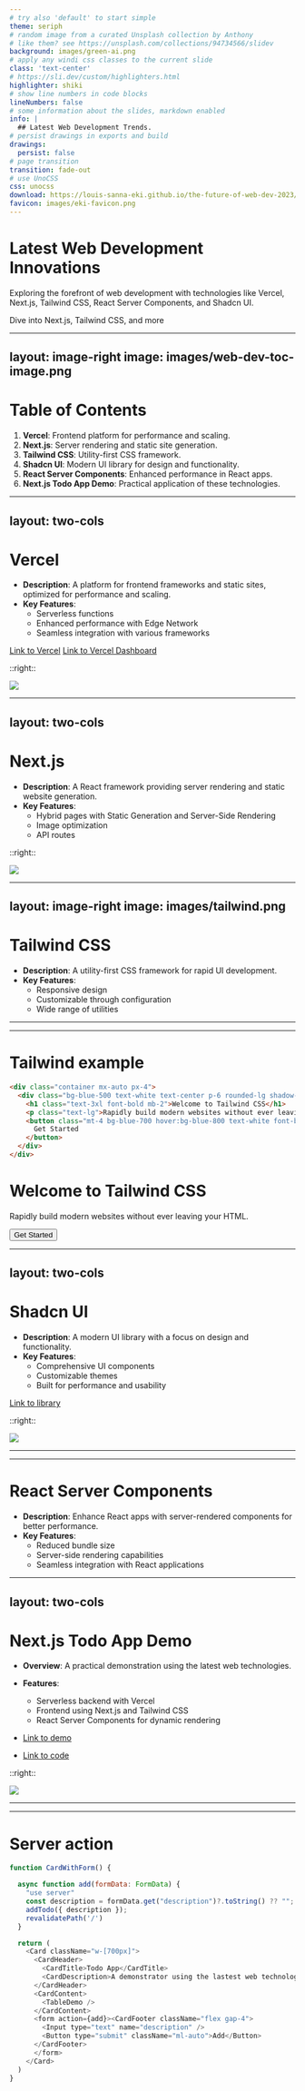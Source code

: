 ```yaml
---
# try also 'default' to start simple
theme: seriph
# random image from a curated Unsplash collection by Anthony
# like them? see https://unsplash.com/collections/94734566/slidev
background: images/green-ai.png
# apply any windi css classes to the current slide
class: 'text-center'
# https://sli.dev/custom/highlighters.html
highlighter: shiki
# show line numbers in code blocks
lineNumbers: false
# some information about the slides, markdown enabled
info: |
  ## Latest Web Development Trends.
# persist drawings in exports and build
drawings:
  persist: false
# page transition
transition: fade-out
# use UnoCSS
css: unocss
download: https://louis-sanna-eki.github.io/the-future-of-web-dev-2023/export/slides-export.pdf
favicon: images/eki-favicon.png
---
```


# Latest Web Development Innovations

Exploring the forefront of web development with technologies like Vercel, Next.js, Tailwind CSS, React Server Components, and Shadcn UI.

<div class="pt-12">
  <span @click="$slidev.nav.next" class="px-2 py-1 rounded cursor-pointer" hover="bg-white bg-opacity-10">
    Dive into Next.js, Tailwind CSS, and more <carbon:arrow-right class="inline"/>
  </span>
</div>

---
layout: image-right
image: images/web-dev-toc-image.png
---

# Table of Contents

1. **Vercel**: Frontend platform for performance and scaling.
2. **Next.js**: Server rendering and static site generation.
3. **Tailwind CSS**: Utility-first CSS framework.
5. **Shadcn UI**: Modern UI library for design and functionality.
4. **React Server Components**: Enhanced performance in React apps.
6. **Next.js Todo App Demo**: Practical application of these technologies.

---
layout: two-cols
---

# Vercel

- **Description**: A platform for frontend frameworks and static sites, optimized for performance and scaling.
- **Key Features**: 
  - Serverless functions
  - Enhanced performance with Edge Network
  - Seamless integration with various frameworks

[Link to Vercel](https://vercel.com)
[Link to Vercel Dashboard](https://vercel.com/dashboard)

::right::

<img src="/images/vercel-dashboard.png" class="mt-20 rounded shadow" />

---
layout: two-cols
---

# Next.js

- **Description**: A React framework providing server rendering and static website generation.
- **Key Features**:
  - Hybrid pages with Static Generation and Server-Side Rendering
  - Image optimization
  - API routes

::right::

<img src="/images/next-js.png" class="mt-40 ml-8 rounded shadow" />


---
layout: image-right
image: images/tailwind.png
---

# Tailwind CSS

- **Description**: A utility-first CSS framework for rapid UI development.
- **Key Features**:
  - Responsive design
  - Customizable through configuration
  - Wide range of utilities

---
---

# Tailwind example

```html
<div class="container mx-auto px-4">
  <div class="bg-blue-500 text-white text-center p-6 rounded-lg shadow-lg">
    <h1 class="text-3xl font-bold mb-2">Welcome to Tailwind CSS</h1>
    <p class="text-lg">Rapidly build modern websites without ever leaving your HTML.</p>
    <button class="mt-4 bg-blue-700 hover:bg-blue-800 text-white font-bold py-2 px-4 rounded">
      Get Started
    </button>
  </div>
</div>
```

<div class="container mx-auto px-4">
  <div class="bg-blue-500 text-white text-center p-6 rounded-lg shadow-lg">
    <h1 class="text-3xl font-bold mb-2">Welcome to Tailwind CSS</h1>
    <p class="text-lg">Rapidly build modern websites without ever leaving your HTML.</p>
    <button class="mt-4 bg-blue-700 hover:bg-blue-800 text-white font-bold py-2 px-4 rounded">
      Get Started
    </button>
  </div>
</div>

---
layout: two-cols
---

# Shadcn UI

- **Description**: A modern UI library with a focus on design and functionality.
- **Key Features**:
  - Comprehensive UI components
  - Customizable themes
  - Built for performance and usability

[Link to library](https://ui.shadcn.com/)

::right::

<img src="/images/shadcn.png" class="mt-20 rounded shadow" />

---
---

# React Server Components

- **Description**: Enhance React apps with server-rendered components for better performance.
- **Key Features**:
  - Reduced bundle size
  - Server-side rendering capabilities
  - Seamless integration with React applications

---
layout: two-cols
---

# Next.js Todo App Demo

- **Overview**: A practical demonstration using the latest web technologies.
- **Features**:
  - Serverless backend with Vercel
  - Frontend using Next.js and Tailwind CSS
  - React Server Components for dynamic rendering

- [Link to demo](https://nextjs-todo-app-theta-flame.vercel.app/)
- [Link to code](https://github.com/louis-sanna-eki/nextjs-todo-app)

::right::

<img src="/images/nextjs-todo-app-screenshot.png" class="mt-20 rounded shadow" />

---
---

# Server action

```javascript
function CardWithForm() {

  async function add(formData: FormData) {
    "use server"
    const description = formData.get("description")?.toString() ?? "";
    addTodo({ description });
    revalidatePath('/')
  }

  return (
    <Card className="w-[700px]">
      <CardHeader>
        <CardTitle>Todo App</CardTitle>
        <CardDescription>A demonstrator using the lastest web technologies.</CardDescription>
      </CardHeader>
      <CardContent>
        <TableDemo />
      </CardContent>
      <form action={add}><CardFooter className="flex gap-4">
        <Input type="text" name="description" />
        <Button type="submit" className="ml-auto">Add</Button>
      </CardFooter>
      </form>
    </Card>
  )
}
```